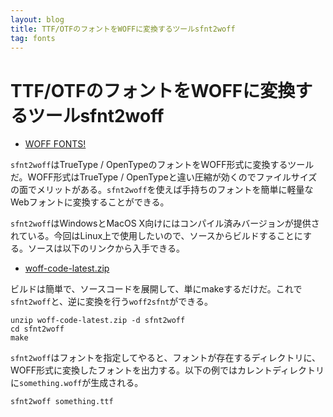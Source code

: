 ```yaml
---
layout: blog
title: TTF/OTFのフォントをWOFFに変換するツールsfnt2woff
tag: fonts
---
```


# TTF/OTFのフォントをWOFFに変換するツールsfnt2woff

- [WOFF FONTS!](http://people.mozilla.org/~jkew/woff/)

`sfnt2woff`はTrueType / OpenTypeのフォントをWOFF形式に変換するツールだ。WOFF形式はTrueType / OpenTypeと違い圧縮が効くのでファイルサイズの面でメリットがある。`sfnt2woff`を使えば手持ちのフォントを簡単に軽量なWebフォントに変換することができる。

`sfnt2woff`はWindowsとMacOS X向けにはコンパイル済みバージョンが提供されている。今回はLinux上で使用したいので、ソースからビルドすることにする。ソースは以下のリンクから入手できる。

- [woff-code-latest.zip](http://people.mozilla.org/~jkew/woff/woff-code-latest.zip)

ビルドは簡単で、ソースコードを展開して、単にmakeするだけだ。これで`sfnt2woff`と、逆に変換を行う`woff2sfnt`ができる。

~~~~
unzip woff-code-latest.zip -d sfnt2woff
cd sfnt2woff
make
~~~~

`sfnt2woff`はフォントを指定してやると、フォントが存在するディレクトリに、WOFF形式に変換したフォントを出力する。以下の例ではカレントディレクトリに`something.woff`が生成される。

~~~~
sfnt2woff something.ttf
~~~~
